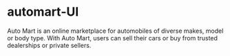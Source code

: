 # automart-UI
Auto Mart is an online marketplace for automobiles of diverse makes, model or body type. With Auto Mart, users can sell their cars or buy from trusted dealerships or private sellers.
